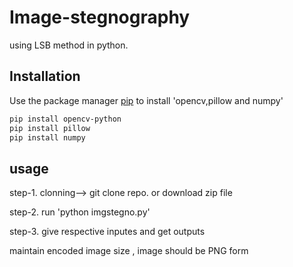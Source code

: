 # Image-stegnography
using LSB method in python.

## Installation 
Use the package manager [pip](https://pip.pypa.io/en/stable/) to install 'opencv,pillow and numpy'
```bash
pip install opencv-python
pip install pillow
pip install numpy
```
## usage

step-1. clonning--> git clone repo. or download zip file  

step-2. run 'python imgstegno.py'

step-3. give respective inputes and get outputs

maintain encoded image size , image should be PNG form  
